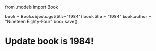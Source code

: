 from .models import Book

book = Book.objects.get(title="1984")
book.title = "1984"
book.author = "Nineteen Eighty-Four"
book.save()

# Update book is 1984!
